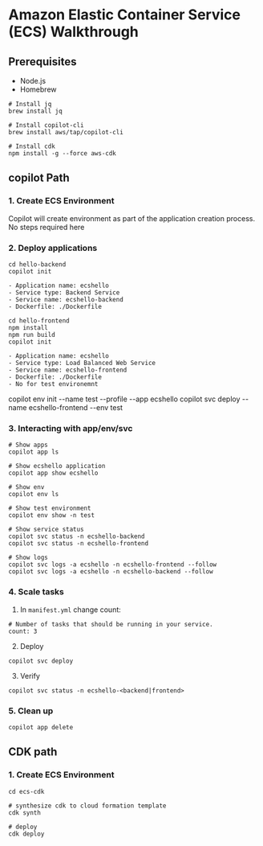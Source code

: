 # Amazon Elastic Container Service (ECS) Walkthrough

## Prerequisites 

- Node.js
- Homebrew


```
# Install jq
brew install jq

# Install copilot-cli
brew install aws/tap/copilot-cli

# Install cdk 
npm install -g --force aws-cdk
```

## copilot Path

### 1. Create ECS Environment

Copilot will create environment as part of the application creation process. No steps required here

### 2. Deploy applications

```
cd hello-backend
copilot init

- Application name: ecshello
- Service type: Backend Service
- Service name: ecshello-backend
- Dockerfile: ./Dockerfile

cd hello-frontend
npm install
npm run build
copilot init

- Application name: ecshello
- Service type: Load Balanced Web Service
- Service name: ecshello-frontend
- Dockerfile: ./Dockerfile
- No for test environemnt
```

copilot env init --name test --profile <profile> --app ecshello
copilot svc deploy --name ecshello-frontend --env test

### 3. Interacting with app/env/svc

```
# Show apps
copilot app ls

# Show ecshello application
copilot app show ecshello

# Show env
copilot env ls

# Show test environment
copilot env show -n test

# Show service status
copilot svc status -n ecshello-backend
copilot svc status -n ecshello-frontend

# Show logs
copilot svc logs -a ecshello -n ecshello-frontend --follow
copilot svc logs -a ecshello -n ecshello-backend --follow
```

### 4. Scale tasks

1. In `manifest.yml` change count:

```
# Number of tasks that should be running in your service.
count: 3
```

2. Deploy

```
copilot svc deploy
```

3. Verify

```
copilot svc status -n ecshello-<backend|frontend>
```

### 5. Clean up

```
copilot app delete 
```


## CDK path

### 1. Create ECS Environment

```
cd ecs-cdk

# synthesize cdk to cloud formation template 
cdk synth

# deploy 
cdk deploy
```


